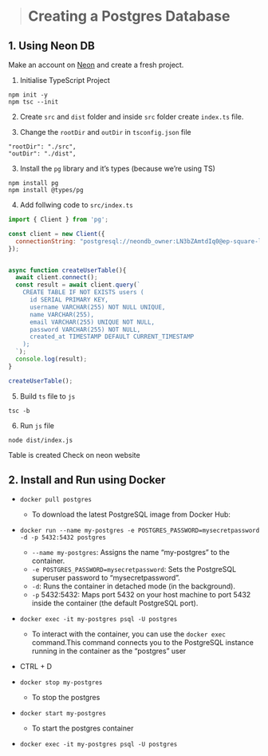 

> # Creating a Postgres Database

## 1. Using Neon DB
Make an account on [Neon](https://neon.tech/) and create a fresh project.

1. Initialise TypeScript Project
```
npm init -y
npm tsc --init
```
2. Create `src` and `dist` folder and inside `src` folder create `index.ts` file.

2. Change the `rootDir` and `outDir` in `tsconfig.json` file
```
"rootDir": "./src",
"outDir": "./dist",
```
3. Install the `pg` library and it’s types (because we’re using TS)

```
npm install pg
npm install @types/pg
```

4. Add follwing code to `src/index.ts` 

```js
import { Client } from 'pg';

const client = new Client({
  connectionString: "postgresql://neondb_owner:LN3bZAmtdIq0@ep-square-leaf-a1xnvvpp.ap-southeast-1.aws.neon.tech/week10postgres?sslmode=require"
});


async function createUserTable(){
  await client.connect();
  const result = await client.query(`
    CREATE TABLE IF NOT EXISTS users (
      id SERIAL PRIMARY KEY,
      username VARCHAR(255) NOT NULL UNIQUE,
      name VARCHAR(255),
      email VARCHAR(255) UNIQUE NOT NULL,
      password VARCHAR(255) NOT NULL,
      created_at TIMESTAMP DEFAULT CURRENT_TIMESTAMP
    );
  `);
  console.log(result);
}

createUserTable();
```

5. Build `ts` file to `js` 
```
tsc -b
```

6. Run `js` file
```
node dist/index.js
```

Table is created Check on neon website














## 2. Install and Run using Docker
- `docker pull postgres`

  - To download the latest PostgreSQL image from Docker Hub:

- `docker run --name my-postgres -e POSTGRES_PASSWORD=mysecretpassword -d -p 5432:5432 postgres`

  - `--name my-postgres`: Assigns the name “my-postgres” to the container.
  - `-e POSTGRES_PASSWORD=mysecretpassword`: Sets the PostgreSQL superuser password to “mysecretpassword”.
  - `-d`: Runs the container in detached mode (in the background).
  - `-p` 5432:5432: Maps port 5432 on your host machine to port 5432 inside the container (the default PostgreSQL port).

- `docker exec -it my-postgres psql -U postgres`

  - To interact with the container, you can use the `docker exec` command.This command connects you to the PostgreSQL instance running in the container as the “postgres” user

- CTRL + D
- `docker stop my-postgres`
    - To stop the postgres 
- `docker start my-postgres`
    - To start the postgres container
- `docker exec -it my-postgres psql -U postgres`




